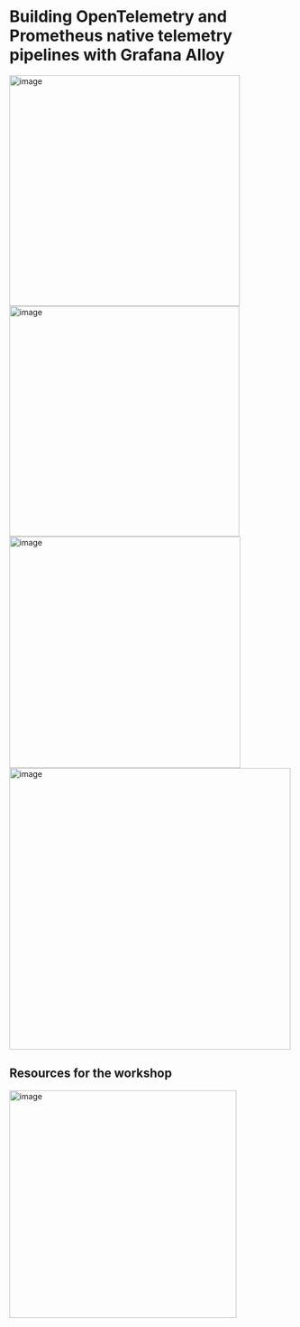 # Building OpenTelemetry and Prometheus native telemetry pipelines with Grafana Alloy

<img width="409" alt="image" src="https://github.com/user-attachments/assets/353ca27c-579b-4476-8520-54c6b01c518d" />
<img width="408" alt="image" src="https://github.com/user-attachments/assets/373b9e25-f88c-4b87-a2a2-dd402c6726a3" />
<img width="410" alt="image" src="https://github.com/user-attachments/assets/0a7435f3-4273-4c8c-a51d-1dafbbc7c176" />
<img width="499" alt="image" src="https://github.com/user-attachments/assets/802352d9-3080-4726-8103-650cfeda27c3" />

## Resources for the workshop

<img width="403" alt="image" src="https://github.com/user-attachments/assets/265947e4-a01e-4994-914a-e3254a74e980" />


